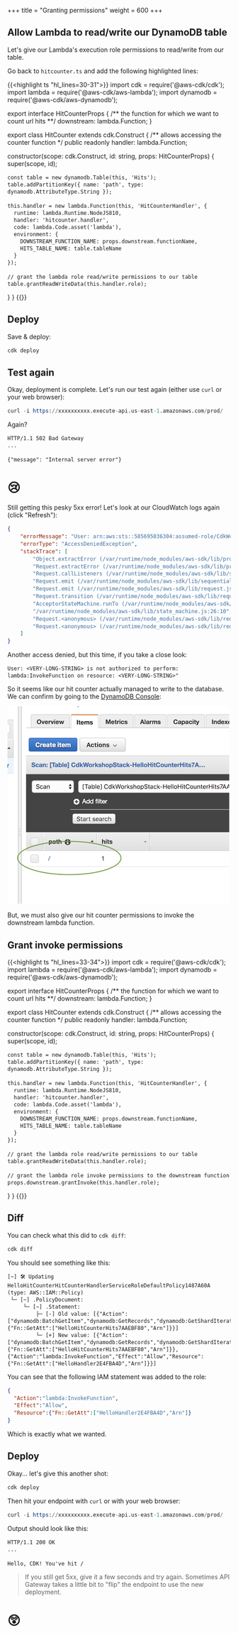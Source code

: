 +++
title = "Granting permissions"
weight = 600
+++

## Allow Lambda to read/write our DynamoDB table

Let's give our Lambda's execution role permissions to read/write from our table.

Go back to `hitcounter.ts` and add the following highlighted lines:

{{<highlight ts "hl_lines=30-31">}}
import cdk = require('@aws-cdk/cdk');
import lambda = require('@aws-cdk/aws-lambda');
import dynamodb = require('@aws-cdk/aws-dynamodb');

export interface HitCounterProps {
  /** the function for which we want to count url hits **/
  downstream: lambda.Function;
}

export class HitCounter extends cdk.Construct {
  /** allows accessing the counter function */
  public readonly handler: lambda.Function;

  constructor(scope: cdk.Construct, id: string, props: HitCounterProps) {
    super(scope, id);

    const table = new dynamodb.Table(this, 'Hits');
    table.addPartitionKey({ name: 'path', type: dynamodb.AttributeType.String });

    this.handler = new lambda.Function(this, 'HitCounterHandler', {
      runtime: lambda.Runtime.NodeJS810,
      handler: 'hitcounter.handler',
      code: lambda.Code.asset('lambda'),
      environment: {
        DOWNSTREAM_FUNCTION_NAME: props.downstream.functionName,
        HITS_TABLE_NAME: table.tableName
      }
    });

    // grant the lambda role read/write permissions to our table
    table.grantReadWriteData(this.handler.role);
  }
}
{{</highlight>}}

## Deploy

Save & deploy:

```s
cdk deploy
```

## Test again

Okay, deployment is complete. Let's run our test again (either use `curl` or
your web browser):

```s
curl -i https://xxxxxxxxxx.execute-api.us-east-1.amazonaws.com/prod/
```

Again?

```
HTTP/1.1 502 Bad Gateway
...

{"message": "Internal server error"}
```

# 😢

Still getting this pesky 5xx error! Let's look at our CloudWatch logs again
(click "Refresh"):

```json
{
    "errorMessage": "User: arn:aws:sts::585695036304:assumed-role/CdkWorkshopStack-HelloHitCounterHitCounterHandlerS-TU5M09L1UBID/CdkWorkshopStack-HelloHitCounterHitCounterHandlerD-144HVUNEWRWEO is not authorized to perform: lambda:InvokeFunction on resource: arn:aws:lambda:us-east-1:585695036304:function:CdkWorkshopStack-HelloHandler2E4FBA4D-149MVAO4969O7",
    "errorType": "AccessDeniedException",
    "stackTrace": [
        "Object.extractError (/var/runtime/node_modules/aws-sdk/lib/protocol/json.js:48:27)",
        "Request.extractError (/var/runtime/node_modules/aws-sdk/lib/protocol/rest_json.js:52:8)",
        "Request.callListeners (/var/runtime/node_modules/aws-sdk/lib/sequential_executor.js:105:20)",
        "Request.emit (/var/runtime/node_modules/aws-sdk/lib/sequential_executor.js:77:10)",
        "Request.emit (/var/runtime/node_modules/aws-sdk/lib/request.js:683:14)",
        "Request.transition (/var/runtime/node_modules/aws-sdk/lib/request.js:22:10)",
        "AcceptorStateMachine.runTo (/var/runtime/node_modules/aws-sdk/lib/state_machine.js:14:12)",
        "/var/runtime/node_modules/aws-sdk/lib/state_machine.js:26:10",
        "Request.<anonymous> (/var/runtime/node_modules/aws-sdk/lib/request.js:38:9)",
        "Request.<anonymous> (/var/runtime/node_modules/aws-sdk/lib/request.js:685:12)"
    ]
}
```

Another access denied, but this time, if you take a close look:

```
User: <VERY-LONG-STRING> is not authorized to perform: lambda:InvokeFunction on resource: <VERY-LONG-STRING>"
```

So it seems like our hit counter actually managed to write to the database. We can confirm by
going to the [DynamoDB Console](https://console.aws.amazon.com/dynamodb/home):

![](./logs5.png)

But, we must also give our hit counter permissions to invoke the downstream lambda function.

## Grant invoke permissions

{{<highlight ts "hl_lines=33-34">}}
import cdk = require('@aws-cdk/cdk');
import lambda = require('@aws-cdk/aws-lambda');
import dynamodb = require('@aws-cdk/aws-dynamodb');

export interface HitCounterProps {
  /** the function for which we want to count url hits **/
  downstream: lambda.Function;
}

export class HitCounter extends cdk.Construct {
  /** allows accessing the counter function */
  public readonly handler: lambda.Function;

  constructor(scope: cdk.Construct, id: string, props: HitCounterProps) {
    super(scope, id);

    const table = new dynamodb.Table(this, 'Hits');
    table.addPartitionKey({ name: 'path', type: dynamodb.AttributeType.String });

    this.handler = new lambda.Function(this, 'HitCounterHandler', {
      runtime: lambda.Runtime.NodeJS810,
      handler: 'hitcounter.handler',
      code: lambda.Code.asset('lambda'),
      environment: {
        DOWNSTREAM_FUNCTION_NAME: props.downstream.functionName,
        HITS_TABLE_NAME: table.tableName
      }
    });

    // grant the lambda role read/write permissions to our table
    table.grantReadWriteData(this.handler.role);

    // grant the lambda role invoke permissions to the downstream function
    props.downstream.grantInvoke(this.handler.role);
  }
}
{{</highlight>}}

## Diff

You can check what this did to `cdk diff`:

```s
cdk diff
```

You should see something like this:

```
[~] 🛠 Updating HelloHitCounterHitCounterHandlerServiceRoleDefaultPolicy1487A60A (type: AWS::IAM::Policy)
 └─ [~] .PolicyDocument:
     └─ [~] .Statement:
         ├─ [-] Old value: [{"Action":["dynamodb:BatchGetItem","dynamodb:GetRecords","dynamodb:GetShardIterator","dynamodb:Query","dynamodb:GetItem","dynamodb:Scan","dynamodb:BatchWriteItem","dynamodb:PutItem","dynamodb:UpdateItem","dynamodb:DeleteItem"],"Effect":"Allow","Resource":{"Fn::GetAtt":["HelloHitCounterHits7AAEBF80","Arn"]}}]
         └─ [+] New value: [{"Action":["dynamodb:BatchGetItem","dynamodb:GetRecords","dynamodb:GetShardIterator","dynamodb:Query","dynamodb:GetItem","dynamodb:Scan","dynamodb:BatchWriteItem","dynamodb:PutItem","dynamodb:UpdateItem","dynamodb:DeleteItem"],"Effect":"Allow","Resource":{"Fn::GetAtt":["HelloHitCounterHits7AAEBF80","Arn"]}},{"Action":"lambda:InvokeFunction","Effect":"Allow","Resource":{"Fn::GetAtt":["HelloHandler2E4FBA4D","Arn"]}}]
```

You can see that the following IAM statement was added to the role:

```json
{
  "Action":"lambda:InvokeFunction",
  "Effect":"Allow",
  "Resource":{"Fn::GetAtt":["HelloHandler2E4FBA4D","Arn"]}
}
```

Which is exactly what we wanted.

## Deploy

Okay... let's give this another shot:

```s
cdk deploy
```

Then hit your endpoint with `curl` or with your web browser:

```s
curl -i https://xxxxxxxxxx.execute-api.us-east-1.amazonaws.com/prod/
```

Output should look like this:

```
HTTP/1.1 200 OK
...

Hello, CDK! You've hit /
```

> If you still get 5xx, give it a few seconds and try again. Sometimes API
Gateway takes a little bit to "flip" the endpoint to use the new deployment.

# 😲
